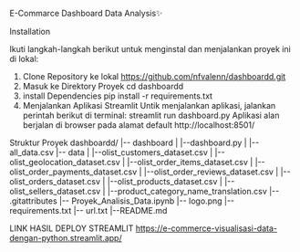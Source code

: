 E-Commarce Dashboard Data Analysis✨

Installation

Ikuti langkah-langkah berikut untuk menginstal dan menjalankan proyek ini di lokal:

1. Clone Repository ke lokal
   https://github.com/nfvalenn/dashboardd.git
2. Masuk ke Direktory Proyek
   cd dashboardd
3. install Dependencies
   pip install -r requirements.txt
4. Menjalankan Aplikasi Streamlit
   Untik menjalankan aplikasi, jalankan perintah berikut di terminal:
   streamlit run dashboard.py
   Aplikasi alan berjalan di browser pada alamat default http://localhost:8501/

Struktur Proyek
dashboardd/
|-- dashboard
|   |--dashboard.py
|   |--all_data.csv
|-- data
|   |--olist_customers_dataset.csv
|   |--olist_geolocation_dataset.csv
|   |--olist_order_items_dataset.csv
|   |--olist_order_payments_dataset.csv
|   |--olist_order_reviews_dataset.csv
|   |--olist_orders_dataset.csv
|   |--olist_products_dataset.csv
|   |--olist_sellers_dataset.csv
|   |--product_category_name_translation.csv
|-- .gitattributes
|-- Proyek_Analisis_Data.ipynb
|-- logo.png
|-- requirements.txt
|-- url.txt
|--README.md

LINK HASIL DEPLOY STREAMLIT
https://e-commerce-visualisasi-data-dengan-python.streamlit.app/
